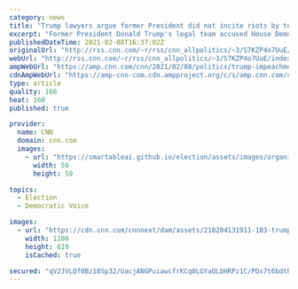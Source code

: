 ```yaml
---
category: news
title: "Trump lawyers argue former President did not incite riots by telling supporters to 'fight like hell'"
excerpt: "Former President Donald Trump's legal team accused House Democrats of engaging in \"political theater\" and argued that the upcoming Senate impeachment trial is unconstitutional because Trump is no longer President.\n    \n"
publishedDateTime: 2021-02-08T16:37:02Z
originalUrl: "http://rss.cnn.com/~r/rss/cnn_allpolitics/~3/S7KZP4o7UuE/index.html"
webUrl: "http://rss.cnn.com/~r/rss/cnn_allpolitics/~3/S7KZP4o7UuE/index.html"
ampWebUrl: "https://amp.cnn.com/cnn/2021/02/08/politics/trump-impeachment-brief-filing/index.html"
cdnAmpWebUrl: "https://amp-cnn-com.cdn.ampproject.org/c/s/amp.cnn.com/cnn/2021/02/08/politics/trump-impeachment-brief-filing/index.html"
type: article
quality: 160
heat: 160
published: true

provider:
  name: CNN
  domain: cnn.com
  images:
    - url: "https://smartableai.github.io/election/assets/images/organizations/cnn.com-50x50.jpg"
      width: 50
      height: 50

topics:
  - Election
  - Democratic Voice

images:
  - url: "https://cdn.cnn.com/cnnnext/dam/assets/210204131911-103-trump-impeachment-centered-super-tease.jpg"
    width: 1100
    height: 619
    isCached: true

secured: "qV2JVLQf0Bz18Sp32/UacjANGPuiawcfrKCq0LGYaQLbHRPz1C/PDs7t6bdth8uEXTKGKwDl0SpwZ8mVh35+U+lG795MnT0YzO4tOH28Sa0vte1LNmaEBtcbzq2uuhy3mY5KqdoK7SNiQaQrsKNszmjamoHPlJ8UMu8gkuF1R0XLMD/wd6KHgxlV2ivD08I8rjAkoR5l3AdF6rPIM4f+aYI5aWMnDy8UdaJYHdqiHlPhxJloZxkQwqukU4StppBojWCodEcqFTS1vqbAVdgbA9pIoKUQBq+ufLvidLqazRbdd0FC/iOyOvSuvgeii9nPYXmCzBIi+PzQGxKPExM+WGoqdFIGjuyMkd29vkaGdV8=;vZWo6gvyQpzEIcRZDybkgQ=="
---
```


